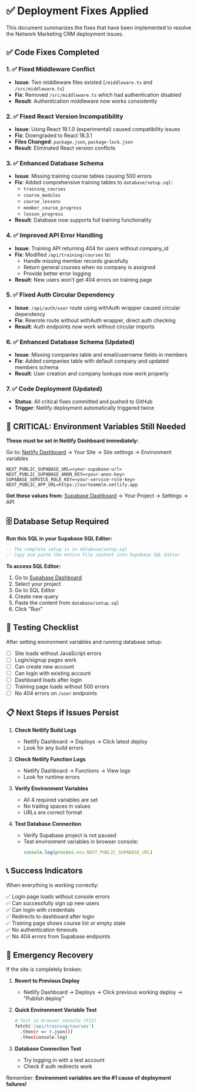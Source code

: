 # ✅ Deployment Fixes Applied

This document summarizes the fixes that have been implemented to resolve the Network Marketing CRM deployment issues.

## ✅ Code Fixes Completed

### 1. ✅ Fixed Middleware Conflict
- **Issue**: Two middleware files existed (`/middleware.ts` and `/src/middleware.ts`)
- **Fix**: Removed `/src/middleware.ts` which had authentication disabled
- **Result**: Authentication middleware now works consistently

### 2. ✅ Fixed React Version Incompatibility
- **Issue**: Using React 19.1.0 (experimental) caused compatibility issues
- **Fix**: Downgraded to React 18.3.1
- **Files Changed**: `package.json`, `package-lock.json`
- **Result**: Eliminated React version conflicts

### 3. ✅ Enhanced Database Schema
- **Issue**: Missing training course tables causing 500 errors
- **Fix**: Added comprehensive training tables to `database/setup.sql`:
  - `training_courses`
  - `course_modules` 
  - `course_lessons`
  - `member_course_progress`
  - `lesson_progress`
- **Result**: Database now supports full training functionality

### 4. ✅ Improved API Error Handling
- **Issue**: Training API returning 404 for users without company_id
- **Fix**: Modified `/api/training/courses` to:
  - Handle missing member records gracefully
  - Return general courses when no company is assigned
  - Provide better error logging
- **Result**: New users won't get 404 errors on training page

### 5. ✅ Fixed Auth Circular Dependency
- **Issue**: `/api/auth/user` route using withAuth wrapper caused circular dependency
- **Fix**: Rewrote route without withAuth wrapper, direct auth checking
- **Result**: Auth endpoints now work without circular imports

### 6. ✅ Enhanced Database Schema (Updated)
- **Issue**: Missing companies table and email/username fields in members
- **Fix**: Added companies table with default company and updated members schema
- **Result**: User creation and company lookups now work properly

### 7. ✅ Code Deployment (Updated)
- **Status**: All critical fixes committed and pushed to GitHub
- **Trigger**: Netlify deployment automatically triggered twice

## 🚨 CRITICAL: Environment Variables Still Needed

**These must be set in Netlify Dashboard immediately:**

Go to: [Netlify Dashboard](https://app.netlify.com) → Your Site → Site settings → Environment variables

```
NEXT_PUBLIC_SUPABASE_URL=<your-supabase-url>
NEXT_PUBLIC_SUPABASE_ANON_KEY=<your-anon-key>
SUPABASE_SERVICE_ROLE_KEY=<your-service-role-key>
NEXT_PUBLIC_APP_URL=https://ourteammlm.netlify.app
```

**Get these values from:** [Supabase Dashboard](https://app.supabase.com) → Your Project → Settings → API

## 🗄️ Database Setup Required

**Run this SQL in your Supabase SQL Editor:**

```sql
-- The complete setup is in database/setup.sql
-- Copy and paste the entire file content into Supabase SQL Editor
```

**To access SQL Editor:**
1. Go to [Supabase Dashboard](https://app.supabase.com)
2. Select your project
3. Go to SQL Editor
4. Create new query
5. Paste the content from `database/setup.sql`
6. Click "Run"

## 🧪 Testing Checklist

After setting environment variables and running database setup:

- [ ] Site loads without JavaScript errors
- [ ] Login/signup pages work
- [ ] Can create new account
- [ ] Can login with existing account
- [ ] Dashboard loads after login
- [ ] Training page loads without 500 errors
- [ ] No 404 errors on `/user` endpoints

## 📋 Next Steps if Issues Persist

1. **Check Netlify Build Logs**
   - Netlify Dashboard → Deploys → Click latest deploy
   - Look for any build errors

2. **Check Netlify Function Logs**
   - Netlify Dashboard → Functions → View logs
   - Look for runtime errors

3. **Verify Environment Variables**
   - All 4 required variables are set
   - No trailing spaces in values
   - URLs are correct format

4. **Test Database Connection**
   - Verify Supabase project is not paused
   - Test environment variables in browser console:
     ```javascript
     console.log(process.env.NEXT_PUBLIC_SUPABASE_URL)
     ```

## 📞 Success Indicators

When everything is working correctly:

✅ Login page loads without console errors  
✅ Can successfully sign up new users  
✅ Can login with credentials  
✅ Redirects to dashboard after login  
✅ Training page shows course list or empty state  
✅ No authentication timeouts  
✅ No 404 errors from Supabase endpoints

## 🔧 Emergency Recovery

If the site is completely broken:

1. **Revert to Previous Deploy**
   - Netlify Dashboard → Deploys → Click previous working deploy → "Publish deploy"

2. **Quick Environment Variable Test**
   ```bash
   # Test in browser console (F12)
   fetch('/api/training/courses')
     .then(r => r.json())
     .then(console.log)
   ```

3. **Database Connection Test**
   - Try logging in with a test account
   - Check if auth redirects work

Remember: **Environment variables are the #1 cause of deployment failures!** 